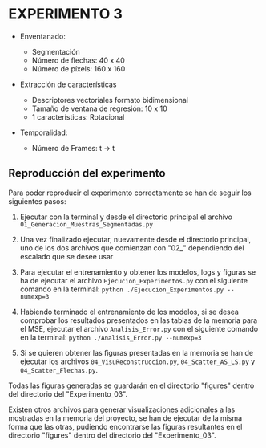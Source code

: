 
# EXPERIMENTO 3

- Enventanado:
    - Segmentación
    - Número de flechas: 40 x 40
    - Número de píxels: 160 x 160


- Extracción de características
    - Descriptores vectoriales formato bidimensional
    - Tamaño de ventana de regresión: 10 x 10
    - 1 características: Rotacional


- Temporalidad:
    - Número de Frames: t  ->  t


## Reproducción del experimento

Para poder reproducir el experimento correctamente se han de seguir los siguientes pasos:

1. Ejecutar con la terminal y desde el directorio principal el archivo `01_Generacion_Muestras_Segmentadas.py`

2. Una vez finalizado ejecutar, nuevamente desde el directorio principal, uno de los dos archivos que comienzan con "02_" dependiendo del escalado que se desee usar

3. Para ejecutar el entrenamiento y obtener los modelos, logs y figuras se ha de ejecutar el archivo `Ejecucion_Experimentos.py` con el siguiente comando en la terminal: `python ./Ejecucion_Experimentos.py --numexp=3`

4. Habiendo terminado el entrenamiento de los modelos, si se desea comprobar los resultados presentados en las tablas de la memoria para el MSE, ejecutar el archivo `Analisis_Error.py` con el siguiente comando en la terminal: `python ./Analisis_Error.py --numexp=3`

5. Si se quieren obtener las figuras presentadas en la memoria se han de ejecutar los archivos `04_VisuReconstruccion.py`, `04_Scatter_AS_LS.py` y `04_Scatter_Flechas.py`.

Todas las figuras generadas se guardarán en el directorio "figures" dentro del directorio del "Experimento_03".

Existen otros archivos para generar visualizaciones adicionales a las mostradas en la memoria del proyecto, se han de ejecutar de la misma forma que las otras, pudiendo encontrarse las figuras resultantes en el directorio "figures" dentro del directorio del "Experimento_03".
